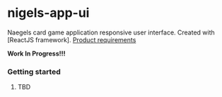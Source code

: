 # nigels-app-ui

Naegels card game application responsive user interface.
Created with [ReactJS framework].
[Product requirements]


**Work In Progress!!!**


### Getting started

1. TBD

[Product requirements]: https://docs.google.com/spreadsheets/d/117oYt6tzSbarLFpdtWTk-ohP1Usm7WvgBH-RtXKfbB4/edit?usp=sharing